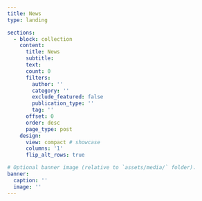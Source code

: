 ```yaml
---
title: News
type: landing

sections:
  - block: collection
    content:
      title: News
      subtitle:
      text:
      count: 0
      filters:
        author: ''
        category: ''
        exclude_featured: false
        publication_type: ''
        tag: ''
      offset: 0
      order: desc
      page_type: post
    design:
      view: compact # showcase 
      columns: '1'
      flip_alt_rows: true

# Optional banner image (relative to `assets/media/` folder).
banner:
  caption: ''
  image: ''
---
```

